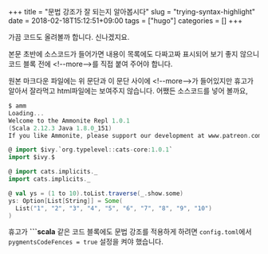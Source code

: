 +++
title = "문법 강조가 잘 되는지 알아봅시다"
slug = "trying-syntax-highlight"
date = 2018-02-18T15:12:51+09:00
tags = ["hugo"]
categories = []
+++

가끔 코드도 올려볼까 합니다. 신나겠지요.

본문 초반에 소스코드가 들어가면 내용이 목록에도 다짜고짜 표시되어 보기 좋지 않으니 코드 블록 전에 &lt;!--more--&gt;를 직접 붙여 주어야 합니다.

<!--more-->

원본 마크다운 파일에는 위 문단과 이 문단 사이에 &lt;!--more--&gt;가 들어있지만 휴고가 알아서 잘라먹고 html파일에는 보여주지 않습니다. 어쨌든 소스코드를 넣어 볼까요,

```scala
$ amm
Loading...
Welcome to the Ammonite Repl 1.0.1
(Scala 2.12.3 Java 1.8.0_151)
If you like Ammonite, please support our development at www.patreon.com/lihaoyi

@ import $ivy.`org.typelevel::cats-core:1.0.1` 
import $ivy.$                               

@ import cats.implicits._ 
import cats.implicits._

@ val ys = (1 to 10).toList.traverse(_.show.some) 
ys: Option[List[String]] = Some(
  List("1", "2", "3", "4", "5", "6", "7", "8", "9", "10")
)
```

휴고가 **\`\`\`scala** 같은 코드 블록에도 문법 강조를 적용하게 하려면 `config.toml`에서 `pygmentsCodeFences = true` 설정을 켜야 했습니다.
